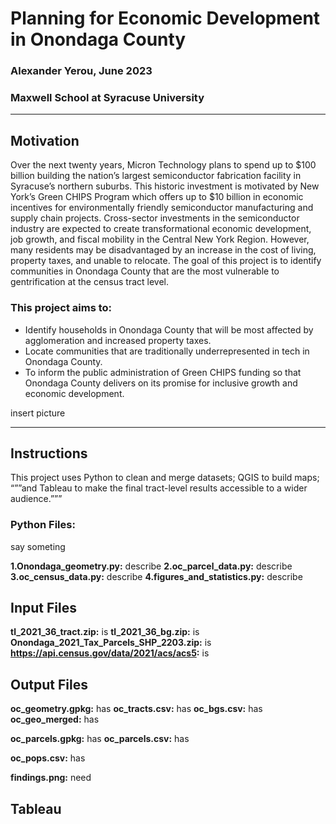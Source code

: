 # Planning for Economic Development in Onondaga County
### Alexander Yerou, June 2023
### Maxwell School at Syracuse University

___
## Motivation
Over the next twenty years, Micron Technology plans to spend up to $100 billion building the nation’s largest semiconductor fabrication facility in Syracuse’s northern suburbs. This historic investment is motivated by New York’s Green CHIPS Program which offers up to $10 billion in economic incentives for environmentally friendly semiconductor manufacturing and supply chain projects. Cross-sector investments in the semiconductor industry are expected to create transformational economic development, job growth, and fiscal mobility in the Central New York Region. However, many residents may be disadvantaged by an increase in the cost of living, property taxes, and unable to relocate. The goal of this project is to identify communities in Onondaga County that are the most vulnerable to gentrification at the census tract level. 

### This project aims to:
- Identify households in Onondaga County that will be most affected by agglomeration and increased property taxes.
- Locate communities that are traditionally underrepresented in tech in Onondaga County. 
- To inform the public administration of Green CHIPS funding so that Onondaga County delivers on its promise for inclusive growth and economic development.

insert picture
___

## Instructions
This project uses Python to clean and merge datasets; QGIS to build maps; “””and Tableau to make the final tract-level results accessible to a wider audience.”””

### Python Files:
say someting 

**1.Onondaga_geometry.py:** describe
**2.oc_parcel_data.py:** describe
**3.oc_census_data.py:** describe
**4.figures_and_statistics.py:** describe

## Input Files
**tl_2021_36_tract.zip:** is
**tl_2021_36_bg.zip:** is
**Onondaga_2021_Tax_Parcels_SHP_2203.zip:** is
**https://api.census.gov/data/2021/acs/acs5:** is

## Output Files

**oc_geometry.gpkg:** has
**oc_tracts.csv:** has
**oc_bgs.csv:** has
**oc_geo_merged:** has

**oc_parcels.gpkg:** has
**oc_parcels.csv:** has

**oc_pops.csv:** has

**findings.png:** need

## Tableau


















